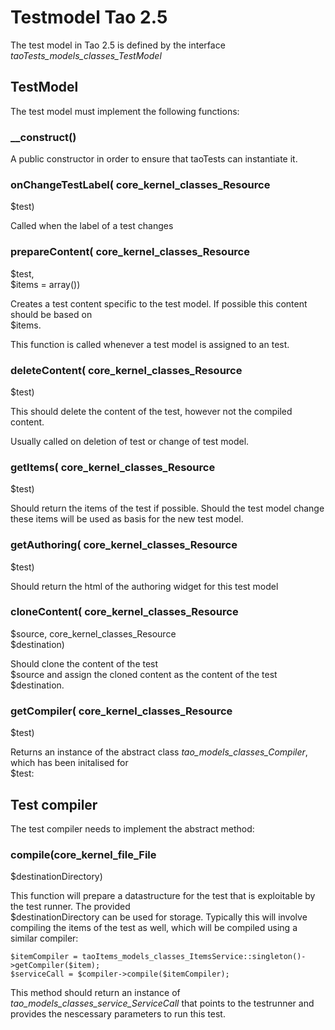 <!--
created_at: '2013-10-31 17:51:03'
updated_at: '2013-11-04 17:03:26'
authors:
    - 'Joel Bout'
tags:
    - Testrunner
-->

Testmodel Tao 2.5
=================

The test model in Tao 2.5 is defined by the interface *taoTests_models_classes_TestModel*

TestModel
---------

The test model must implement the following functions:

### __construct()

A public constructor in order to ensure that taoTests can instantiate it.

### onChangeTestLabel( core_kernel_classes_Resource <br/>
$test)

Called when the label of a test changes

### prepareContent( core_kernel_classes_Resource <br/>
$test, <br/>
$items = array())

Creates a test content specific to the test model. If possible this content should be based on <br/>
$items.<br/>

This function is called whenever a test model is assigned to an test.

### deleteContent( core_kernel_classes_Resource <br/>
$test)

This should delete the content of the test, however not the compiled content.<br/>

Usually called on deletion of test or change of test model.

### getItems( core_kernel_classes_Resource <br/>
$test)

Should return the items of the test if possible. Should the test model change these items will be used as basis for the new test model.

### getAuthoring( core_kernel_classes_Resource <br/>
$test)

Should return the html of the authoring widget for this test model

### cloneContent( core_kernel_classes_Resource <br/>
$source, core_kernel_classes_Resource <br/>
$destination)

Should clone the content of the test <br/>
$source and assign the cloned content as the content of the test <br/>
$destination.

### getCompiler( core_kernel_classes_Resource <br/>
$test)

Returns an instance of the abstract class *tao_models_classes_Compiler*, which has been initalised for <br/>
$test:

Test compiler
-------------

The test compiler needs to implement the abstract method:

### compile(core_kernel_file_File <br/>
$destinationDirectory)

This function will prepare a datastructure for the test that is exploitable by the test runner. The provided <br/>
$destinationDirectory can be used for storage. Typically this will involve compiling the items of the test as well, which will be compiled using a similar compiler:

    $itemCompiler = taoItems_models_classes_ItemsService::singleton()->getCompiler($item);
    $serviceCall = $compiler->compile($itemCompiler);

This method should return an instance of *tao_models_classes_service_ServiceCall* that points to the testrunner and provides the nescessary parameters to run this test.


